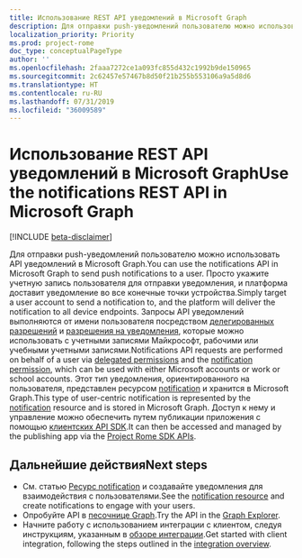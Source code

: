 ```yaml
---
title: Использование REST API уведомлений в Microsoft Graph
description: Для отправки push-уведомлений пользователю можно использовать API уведомлений в Microsoft Graph. Просто укажите учетную запись пользователя для отправки уведомления, и платформа доставит уведомление во все конечные точки устройства. Запросы API уведомлений выполняются от имени пользователя посредством делегированных разрешений и [разрешения на уведомления]( /graph/permissions_reference), которые можно использовать с учетными записями Майкрософт, рабочими или учебными учетными записями.
localization_priority: Priority
ms.prod: project-rome
doc_type: conceptualPageType
author: ''
ms.openlocfilehash: 2faaa7272ce1a093fc855d432c1992b9de150965
ms.sourcegitcommit: 2c62457e57467b8d50f21b255b553106a9a5d8d6
ms.translationtype: HT
ms.contentlocale: ru-RU
ms.lasthandoff: 07/31/2019
ms.locfileid: "36009589"
---
```

# <a name="use-the-notifications-rest-api-in-microsoft-graph"></a><span data-ttu-id="72f81-105">Использование REST API уведомлений в Microsoft Graph</span><span class="sxs-lookup"><span data-stu-id="72f81-105">Use the notifications REST API in Microsoft Graph</span></span>

[!INCLUDE [beta-disclaimer](../../includes/beta-disclaimer.md)]

<span data-ttu-id="72f81-106">Для отправки push-уведомлений пользователю можно использовать API уведомлений в Microsoft Graph.</span><span class="sxs-lookup"><span data-stu-id="72f81-106">You can use the notifications API in Microsoft Graph to send push notifications to a user.</span></span> <span data-ttu-id="72f81-107">Просто укажите учетную запись пользователя для отправки уведомления, и платформа доставит уведомление во все конечные точки устройства.</span><span class="sxs-lookup"><span data-stu-id="72f81-107">Simply target a user account to send a notification to, and the platform will deliver the notification to all device endpoints.</span></span> <span data-ttu-id="72f81-108">Запросы API уведомлений выполняются от имени пользователя посредством [делегированных разрешений](/graph/permissions-reference#delegated-permissions-application-permissions-and-effective-permissions) и [разрешения на уведомления]( /graph/permissions_reference), которые можно использовать с учетными записями Майкрософт, рабочими или учебными учетными записями.</span><span class="sxs-lookup"><span data-stu-id="72f81-108">Notifications API requests are performed on behalf of a user via [delegated permissions](/graph/permissions-reference#delegated-permissions-application-permissions-and-effective-permissions) and the [notification permission]( /graph/permissions_reference), which can be used with either Microsoft accounts or work or school accounts.</span></span>
<span data-ttu-id="72f81-109">Этот тип уведомления, ориентированного на пользователя, представлен ресурсом [notification](../resources/projectrome-notification.md) и хранится в Microsoft Graph.</span><span class="sxs-lookup"><span data-stu-id="72f81-109">This type of user-centric notification is represented by the [notification](../resources/projectrome-notification.md) resource and is stored in Microsoft Graph.</span></span> <span data-ttu-id="72f81-110">Доступ к нему и управление можно обеспечить путем публикации приложения с помощью [клиентских API SDK](https://github.com/Microsoft/project-rome).</span><span class="sxs-lookup"><span data-stu-id="72f81-110">It can then be accessed and managed by the publishing app via the [Project Rome SDK APIs](https://github.com/Microsoft/project-rome).</span></span> 

## <a name="next-steps"></a><span data-ttu-id="72f81-111">Дальнейшие действия</span><span class="sxs-lookup"><span data-stu-id="72f81-111">Next steps</span></span>
- <span data-ttu-id="72f81-112">См. статью [Ресурс notification](../resources/projectrome-notification.md) и создавайте уведомления для взаимодействия с пользователями.</span><span class="sxs-lookup"><span data-stu-id="72f81-112">See the [notification resource](../resources/projectrome-notification.md) and create notifications to engage with your users.</span></span> 
- <span data-ttu-id="72f81-113">Опробуйте API в [песочнице Graph](https://developer.microsoft.com/graph/graph-explorer).</span><span class="sxs-lookup"><span data-stu-id="72f81-113">Try the API in the [Graph Explorer](https://developer.microsoft.com/graph/graph-explorer).</span></span>
- <span data-ttu-id="72f81-114">Начните работу с использованием интеграции с клиентом, следуя инструкциям, указанным в [обзоре интеграции](/graph/notifications-integration-e2e-overview).</span><span class="sxs-lookup"><span data-stu-id="72f81-114">Get started with client integration, following the steps outlined in the [integration overview](/graph/notifications-integration-e2e-overview).</span></span>
